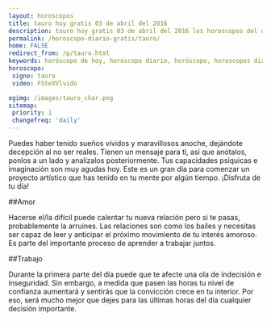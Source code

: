 ```yaml
---
layout: horoscopos
title: tauro hoy gratis 03 de abril del 2016 
description: tauro hoy gratis 03 de abril del 2016 los horoscopos del dia, amor, trabajo, vida personal. Todas las predicciones para tauro gratis. http://horoscopo-del-dia.com/horoscopo-diario-gratis/tauro/ 
permalink: /horoscopo-diario-gratis/tauro/
home: FALSE
redirect_from: /p/tauro.html
keywords: horóscopo de hoy, horóscopo diario, horóscopo, horoscopos diarios gratis del dia de hoy, horóscopo diario gratis,horóscopo 2016, horóscopo esperanza gracia, horoscopo tauro hoy, horoscop, horóscopos gratis, horoscopo tauro, horoscopo tauro 2016, Tarot, Astrologia, Zodíaco, tauro, horoscopo gratis
horoscopo:
 signo: tauro
 video: FSteXVlvido

ogimg: /images/tauro_char.png
sitemap:
 priority: 1
 changefreq: 'daily'
---
```



Puedes haber tenido sueños vívidos y maravillosos anoche, dejándote decepción al no ser reales. Tienen un mensaje para ti, así que anótalos, ponlos a un lado y analízalos posteriormente. Tus capacidades psíquicas e imaginación son muy agudas hoy. Este es un gran día para comenzar un proyecto artístico que has tenido en tu mente por algún tiempo. ¡Disfruta de tu día!

##Amor

Hacerse el/la difícil puede calentar tu nueva relación pero si te pasas, probablemente la arruines. Las relaciones son como los bailes y necesitas ser capaz de leer y anticipar el próximo movimiento de tu interés amoroso. Es parte del importante proceso de aprender a trabajar juntos.

##Trabajo

Durante la primera parte del día puede que te afecte una ola de indecisión e inseguridad. Sin embargo, a medida que pasen las horas tu nivel de confianza aumentará y sentirás que la convicción crece en tu interior. Por eso, será mucho mejor que dejes para las últimas horas del día cualquier decisión importante.
